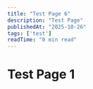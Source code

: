 ```yaml
---
title: "Test Page 6"
description: "Test Page"
publishedAt: "2025-10-26"
tags: ['test']
readTime: "0 min read"
---
```



# Test Page 1